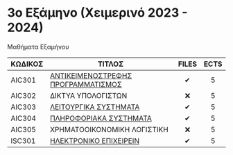 # 3ο Εξάμηνο (Χειμερινό 2023 - 2024)

Μαθήματα Εξαμήνου

| ΚΩΔΙΚΟΣ | ΤΙΤΛΟΣ                             | FILES | ECTS |
| ------- | ---------------------------------- | :---: | :--: |
| AIC301  | [ΑΝΤΙΚΕΙΜΕΝΟΣΤΡΕΦΗΣ ΠΡΟΓΡΑΜΜΑΤΙΣΜΟΣ](Object-Oriented%20Programming) |  ✔   |  5   |
| AIC302  | ΔΙΚΤΥΑ ΥΠΟΛΟΓΙΣΤΩΝ                 |  ❌   |  5   |
| AIC303  | [ΛΕΙΤΟΥΡΓΙΚΑ ΣΥΣΤΗΜΑΤΑ](Operating%20Systems)              |  ✔   |  5   |
| AIC304  | [ΠΛΗΡΟΦΟΡΙΑΚΑ ΣΥΣΤΗΜΑΤΑ](Information%20Systems)             |  ✔   |  5   |
| AIC305  | ΧΡΗΜΑΤΟΟΙΚΟΝΟΜΙΚΗ ΛΟΓΙΣΤΙΚΗ        |  ❌   |  5   |
| ISC301  | [ΗΛΕΚΤΡΟΝΙΚΟ ΕΠΙΧΕΙΡΕΙΝ](Electronic%20Business)             |  ✔   |  5   |
